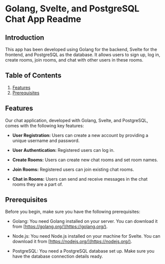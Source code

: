 # Golang, Svelte, and PostgreSQL Chat App Readme

## Introduction

 This app has been developed using Golang for the backend, Svelte for the frontend, and PostgreSQL as the database. It allows users to sign up, log in, create rooms, join rooms, and chat with other users in these rooms.

## Table of Contents

1. [Features](#features)
2. [Prerequisites](#prerequisites)

## Features<a name="features"></a>

Our chat application, developed with Golang, Svelte, and PostgreSQL, comes with the following key features:

- **User Registration:** Users can create a new account by providing a unique username and password.

- **User Authentication:** Registered users can log in.

- **Create Rooms:** Users can create new chat rooms and set room names.

- **Join Rooms:** Registered users can join existing chat rooms.

- **Chat in Rooms:** Users can send and receive messages in the chat rooms they are a part of.

## Prerequisites<a name="prerequisites"></a>

Before you begin, make sure you have the following prerequisites:

- Golang: You need Golang installed on your server. You can download it from [https://golang.org/](https://golang.org/).

- Node.js: You need Node.js installed on your machine for Svelte. You can download it from [https://nodejs.org/](https://nodejs.org/).

- PostgreSQL: You need a PostgreSQL database set up. Make sure you have the database connection details ready.


